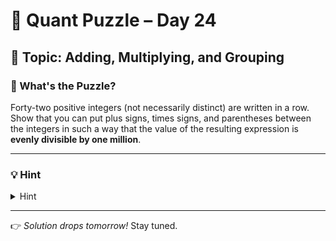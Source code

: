 # 🧠 Quant Puzzle – Day 24

## 📌 Topic: Adding, Multiplying, and Grouping

### 🤔 What's the Puzzle?

Forty-two positive integers (not necessarily distinct) are written in a row.
Show that you can put plus signs, times signs, and parentheses between the integers in such a way that the value of the resulting expression is **evenly divisible by one million**.

---

### 💡 Hint

<details>
<summary>Hint</summary>

Multiply sums of two numbers and of five numbers.

</details>

---

👉 *Solution drops tomorrow!*
Stay tuned.

